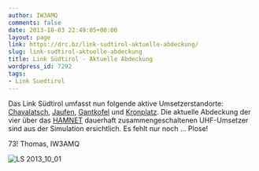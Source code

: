 ```yaml
---
author: IW3AMQ
comments: false
date: 2013-10-03 22:49:05+00:00
layout: page
link: https://drc.bz/link-sudtirol-aktuelle-abdeckung/
slug: link-sudtirol-aktuelle-abdeckung
title: Link Südtirol - Aktuelle Abdeckung
wordpress_id: 7292
tags:
- Link Suedtirol
---
```


Das Link Südtirol umfasst nun folgende aktive Umsetzerstandorte: [Chavalatsch](http://iw3amq.cisarbz.org/?page_id=369http://), [Jaufen](https://drc.bz/relaisstandorte/jaufen/), [Gantkofel](http://iw3amq.cisarbz.org/?page_id=195) und [Kronplatz](https://drc.bz/relaisstandorte/kronplatz/). Die aktuelle Abdeckung der vier über das [HAMNET](https://drc.bz/hamnet/) dauerhaft zusammengeschaltenen UHF-Umsetzer sind aus der Simulation ersichtlich. Es fehlt nur noch ... Plose!

73! Thomas, IW3AMQ

![LS 2013_10_01](https://drc.bz/wp-content/uploads/2013/10/LS-2013_10_01-1024x505.jpg)
